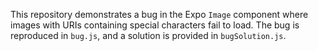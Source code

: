 This repository demonstrates a bug in the Expo `Image` component where images with URIs containing special characters fail to load. The bug is reproduced in `bug.js`, and a solution is provided in `bugSolution.js`.